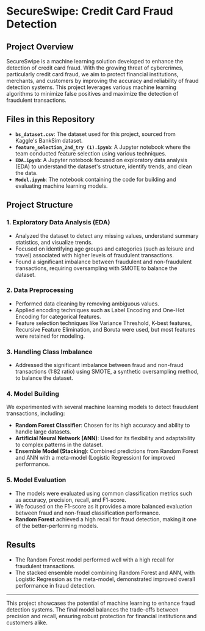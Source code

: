 # SecureSwipe: Credit Card Fraud Detection

## Project Overview

SecureSwipe is a machine learning solution developed to enhance the detection of credit card fraud. With the growing threat of cybercrimes, particularly credit card fraud, we aim to protect financial institutions, merchants, and customers by improving the accuracy and reliability of fraud detection systems. This project leverages various machine learning algorithms to minimize false positives and maximize the detection of fraudulent transactions.

## Files in this Repository

- **`bs_dataset.csv`**: The dataset used for this project, sourced from Kaggle's BankSim dataset.
- **`feature_selection_2nd_try (1).ipynb`**: A Jupyter notebook where the team conducted feature selection using various techniques.
- **`EDA.ipynb`**: A Jupyter notebook focused on exploratory data analysis (EDA) to understand the dataset's structure, identify trends, and clean the data.
- **`Model.ipynb`**: The notebook containing the code for building and evaluating machine learning models.

## Project Structure

### 1. Exploratory Data Analysis (EDA)
- Analyzed the dataset to detect any missing values, understand summary statistics, and visualize trends.
- Focused on identifying age groups and categories (such as leisure and travel) associated with higher levels of fraudulent transactions.
- Found a significant imbalance between fraudulent and non-fraudulent transactions, requiring oversampling with SMOTE to balance the dataset.

### 2. Data Preprocessing
- Performed data cleaning by removing ambiguous values.
- Applied encoding techniques such as Label Encoding and One-Hot Encoding for categorical features.
- Feature selection techniques like Variance Threshold, K-best features, Recursive Feature Elimination, and Boruta were used, but most features were retained for modeling.

### 3. Handling Class Imbalance
- Addressed the significant imbalance between fraud and non-fraud transactions (1:82 ratio) using SMOTE, a synthetic oversampling method, to balance the dataset.

### 4. Model Building
We experimented with several machine learning models to detect fraudulent transactions, including:
- **Random Forest Classifier**: Chosen for its high accuracy and ability to handle large datasets.
- **Artificial Neural Network (ANN)**: Used for its flexibility and adaptability to complex patterns in the dataset.
- **Ensemble Model (Stacking)**: Combined predictions from Random Forest and ANN with a meta-model (Logistic Regression) for improved performance.

### 5. Model Evaluation
- The models were evaluated using common classification metrics such as accuracy, precision, recall, and F1-score.
- We focused on the F1-score as it provides a more balanced evaluation between fraud and non-fraud classification performance.
- **Random Forest** achieved a high recall for fraud detection, making it one of the better-performing models.

## Results
- The Random Forest model performed well with a high recall for fraudulent transactions.
- The stacked ensemble model combining Random Forest and ANN, with Logistic Regression as the meta-model, demonstrated improved overall performance in fraud detection.

---

This project showcases the potential of machine learning to enhance fraud detection systems. The final model balances the trade-offs between precision and recall, ensuring robust protection for financial institutions and customers alike.
